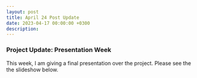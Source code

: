 ```yaml
---
layout: post
title: April 24 Post Update
date: 2023-04-17 00:00:00 +0300
description: 
---
```


### Project Update: Presentation Week

This week, I am giving a final presentation over the project. Please see the the slideshow below.

